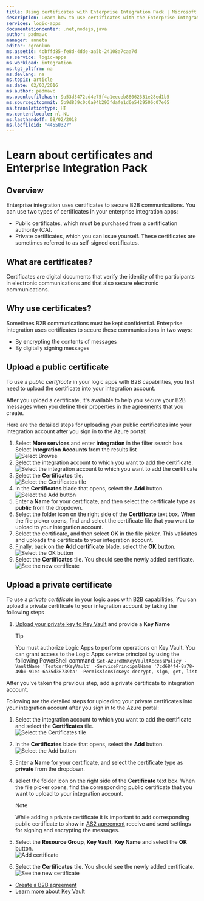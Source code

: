 ```yaml
---
title: Using certificates with Enterprise Integration Pack | Microsoft Docs
description: Learn how to use certificates with the Enterprise Integration Pack | Azure Logic Apps
services: logic-apps
documentationcenter: .net,nodejs,java
author: padmavc
manager: anneta
editor: cgronlun
ms.assetid: 4cbffd85-fe8d-4dde-aa5b-24108a7caa7d
ms.service: logic-apps
ms.workload: integration
ms.tgt_pltfrm: na
ms.devlang: na
ms.topic: article
ms.date: 02/03/2016
ms.author: padmavc
ms.openlocfilehash: 9a53d5472cd4e75f4a1eeceb88062331e28ed1b5
ms.sourcegitcommit: 5b9d839c0c0a94b293fdafe1d6e5429506c07e05
ms.translationtype: HT
ms.contentlocale: nl-NL
ms.lasthandoff: 08/02/2018
ms.locfileid: "44550327"
---
```

# <a name="learn-about-certificates-and-enterprise-integration-pack"></a>Learn about certificates and Enterprise Integration Pack
## <a name="overview"></a>Overview
Enterprise integration uses certificates to secure B2B communications. You can use two types of certificates in your enterprise integration apps:

* Public certificates, which must be purchased from a certification authority (CA).
* Private certificates, which you can issue yourself. These certificates are sometimes referred to as self-signed certificates.

## <a name="what-are-certificates"></a>What are certificates?
Certificates are digital documents that verify the identity of the participants in electronic communications and that also secure electronic communications.

## <a name="why-use-certificates"></a>Why use certificates?
Sometimes B2B communications must be kept confidential. Enterprise integration uses certificates to secure these communications in two ways:

* By encrypting the contents of messages
* By digitally signing messages  

## <a name="upload-a-public-certificate"></a>Upload a public certificate

To use a *public certificate* in your logic apps with B2B capabilities, you first need to upload the certificate into your integration account.  

After you upload a certificate, it's available to help you secure your B2B messages when you define their properties in the [agreements](logic-apps-enterprise-integration-agreements.md) that you create.  

Here are the detailed steps for uploading your public certificates into your integration account after you sign in to the Azure portal:

1. Select **More services** and enter **integration** in the filter search box. Select **Integration Accounts** from the results list     
![Select Browse](https://docstestmedia1.blob.core.windows.net/azure-media/articles/logic-apps/media/logic-apps-enterprise-integration-certificates/overview-1.png)  
2. Select the integration account to which you want to add the certificate.  
![Select the integration account to which you want to add the certificate](https://docstestmedia1.blob.core.windows.net/azure-media/articles/logic-apps/media/logic-apps-enterprise-integration-certificates/overview-3.png)  
3. Select the **Certificates** tile.  
![Select the Certificates tile](https://docstestmedia1.blob.core.windows.net/azure-media/articles/logic-apps/https://docstestmedia1.blob.core.windows.net/azure-media/articles/logic-apps/media/logic-apps-enterprise-integration-certificates/certificate-1.png)
4. In the **Certificates** blade that opens, select the **Add** button.   
![Select the Add button](https://docstestmedia1.blob.core.windows.net/azure-media/articles/logic-apps/https://docstestmedia1.blob.core.windows.net/azure-media/articles/logic-apps/media/logic-apps-enterprise-integration-certificates/certificate-2.png)
5. Enter a **Name** for your certificate, and then select the certificate type as **public** from the dropdown.  
6. Select the folder icon on the right side of the **Certificate** text box. When the file picker opens, find and select the certificate file that you want to upload to your integration account.
7. Select the certificate, and then select **OK** in the file picker. This validates and uploads the certificate to your integration account.
8. Finally, back on the **Add certificate** blade, select the **OK** button.  
![Select the OK button](https://docstestmedia1.blob.core.windows.net/azure-media/articles/logic-apps/media/logic-apps-enterprise-integration-certificates/certificate-3.png)  
9. Select the **Certificates** tile. You should see the newly added certificate.  
![See the new certificate](https://docstestmedia1.blob.core.windows.net/azure-media/articles/logic-apps/media/logic-apps-enterprise-integration-certificates/certificate-4.png)  

## <a name="upload-a-private-certificate"></a>Upload a private certificate

To use a *private certificate* in your logic apps with B2B capabilities, You can upload a private certificate to your integration account by taking the following steps

1. [Upload your private key to Key Vault](../key-vault/key-vault-get-started.md "Learn about Key Vault") and provide a **Key Name** 
   
   > [!TIP]
   > You must authorize Logic Apps to perform operations on Key Vault. You can grant access to the Logic Apps service principal by using the following PowerShell command: `Set-AzureRmKeyVaultAccessPolicy -VaultName 'TestcertKeyVault' -ServicePrincipalName '7cd684f4-8a78-49b0-91ec-6a35d38739ba' -PermissionsToKeys decrypt, sign, get, list`  
   > 
   > 

After you've taken the previous step, add a private certificate to integration account.

Following are the detailed steps for uploading your private certificates into your integration account after you sign in to the Azure portal:  
 
1. Select the integration account to which you want to add the certificate and select the **Certificates** tile.  
![Select the Certificates tile](https://docstestmedia1.blob.core.windows.net/azure-media/articles/logic-apps/https://docstestmedia1.blob.core.windows.net/azure-media/articles/logic-apps/media/logic-apps-enterprise-integration-certificates/certificate-1.png)  
2. In the **Certificates** blade that opens, select the **Add** button.   
![Select the Add button](https://docstestmedia1.blob.core.windows.net/azure-media/articles/logic-apps/https://docstestmedia1.blob.core.windows.net/azure-media/articles/logic-apps/media/logic-apps-enterprise-integration-certificates/certificate-2.png)
3. Enter a **Name** for your certificate, and select the certificate type as **private** from the dropdown.   
4. select the folder icon on the right side of the **Certificate** text box. When the file picker opens, find the corresponding public certificate that you want to upload to your integration account.   
   
   > [!Note]
   > While adding a private certificate it is important to add corresponding public certificate to show in [AS2 agreement](logic-apps-enterprise-integration-as2.md) receive and send settings for signing and encrypting the messages.
   > 
   >   

5. Select the **Resource Group**, **Key Vault**, **Key Name** and select the **OK** button.  
![Add certificate](https://docstestmedia1.blob.core.windows.net/azure-media/articles/logic-apps/media/logic-apps-enterprise-integration-certificates/privatecertificate-1.png)  
6. Select the **Certificates** tile. You should see the newly added certificate.
![See the new certificate](https://docstestmedia1.blob.core.windows.net/azure-media/articles/logic-apps/media/logic-apps-enterprise-integration-certificates/privatecertificate-2.png)  



* [Create a B2B agreement](logic-apps-enterprise-integration-agreements.md)  
* [Learn more about Key Vault](../key-vault/key-vault-get-started.md "Learn about Key Vault")  











